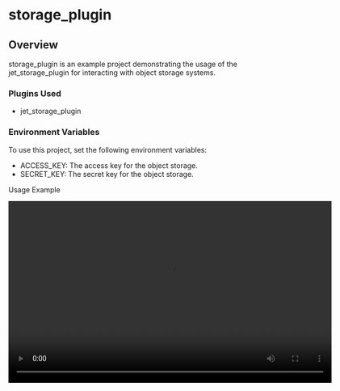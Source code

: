 # storage_plugin

## Overview

storage_plugin is an example project demonstrating the usage of the
jet_storage_plugin for interacting with object storage systems.

### Plugins Used

- jet_storage_plugin

### Environment Variables

To use this project, set the following environment variables:

- ACCESS_KEY: The access key for the object storage.
- SECRET_KEY: The secret key for the object storage.

Usage Example

<video width="640" height="360" controls>
  <source src="./demo.mp4" type="video/mp4">
  Your browser does not support the video tag.
</video>
